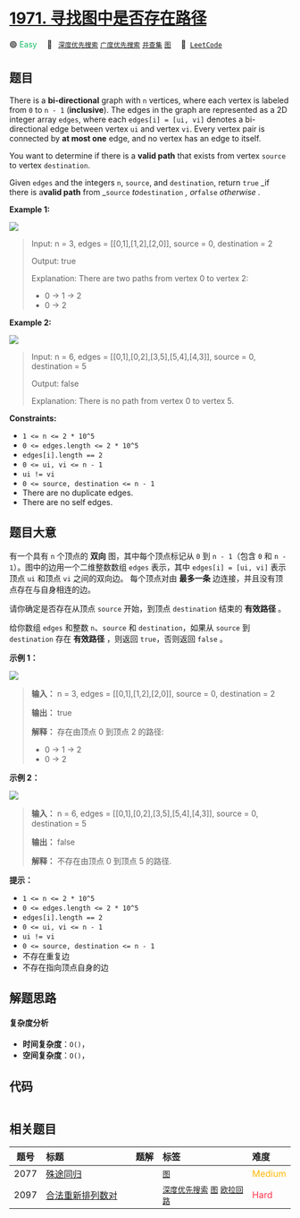 # [1971. 寻找图中是否存在路径](https://leetcode.com/problems/find-if-path-exists-in-graph)

🟢 <font color=#15bd66>Easy</font>&emsp; 🔖&ensp; [`深度优先搜索`](/leetcode/outline/tag/depth-first-search.md) [`广度优先搜索`](/leetcode/outline/tag/breadth-first-search.md) [`并查集`](/leetcode/outline/tag/union-find.md) [`图`](/leetcode/outline/tag/graph.md)&emsp; 🔗&ensp;[`LeetCode`](https://leetcode.com/problems/find-if-path-exists-in-graph)

## 题目

There is a **bi-directional** graph with `n` vertices, where each vertex is
labeled from `0` to `n - 1` (**inclusive**). The edges in the graph are
represented as a 2D integer array `edges`, where each `edges[i] = [ui, vi]`
denotes a bi-directional edge between vertex `ui` and vertex `vi`. Every
vertex pair is connected by **at most one** edge, and no vertex has an edge to
itself.

You want to determine if there is a **valid path** that exists from vertex
`source` to vertex `destination`.

Given `edges` and the integers `n`, `source`, and `destination`, return `true`
_if there is a**valid path** from _`source` _to_`destination` _, or_`false`
_otherwise_ _._



**Example 1:**

![](https://assets.leetcode.com/uploads/2021/08/14/validpath-ex1.png)

> Input: n = 3, edges = [[0,1],[1,2],[2,0]], source = 0, destination = 2
> 
> Output: true
> 
> Explanation: There are two paths from vertex 0 to vertex 2:
> - 0 -> 1 -> 2
> - 0 -> 2

**Example 2:**

![](https://assets.leetcode.com/uploads/2021/08/14/validpath-ex2.png)

> Input: n = 6, edges = [[0,1],[0,2],[3,5],[5,4],[4,3]], source = 0, destination = 5
> 
> Output: false
> 
> Explanation: There is no path from vertex 0 to vertex 5.

**Constraints:**

  * `1 <= n <= 2 * 10^5`
  * `0 <= edges.length <= 2 * 10^5`
  * `edges[i].length == 2`
  * `0 <= ui, vi <= n - 1`
  * `ui != vi`
  * `0 <= source, destination <= n - 1`
  * There are no duplicate edges.
  * There are no self edges.


## 题目大意

有一个具有 `n` 个顶点的 **双向** 图，其中每个顶点标记从 `0` 到 `n - 1`（包含 `0` 和 `n -
1`）。图中的边用一个二维整数数组 `edges` 表示，其中 `edges[i] = [ui, vi]` 表示顶点 `ui` 和顶点 `vi`
之间的双向边。 每个顶点对由 **最多一条** 边连接，并且没有顶点存在与自身相连的边。

请你确定是否存在从顶点 `source` 开始，到顶点 `destination` 结束的 **有效路径** 。

给你数组 `edges` 和整数 `n`、`source` 和 `destination`，如果从 `source` 到 `destination` 存在
**有效路径** ，则返回 `true`，否则返回 `false` 。



**示例 1：**

![](https://assets.leetcode.com/uploads/2021/08/14/validpath-ex1.png)

> 
> 
> 
> 
> 
> **输入：** n = 3, edges = [[0,1],[1,2],[2,0]], source = 0, destination = 2
> 
> **输出：** true
> 
> **解释：** 存在由顶点 0 到顶点 2 的路径:
> - 0 → 1 → 2 
> - 0 → 2
> 
> 

**示例 2：**

![](https://assets.leetcode.com/uploads/2021/08/14/validpath-ex2.png)

> 
> 
> 
> 
> 
> **输入：** n = 6, edges = [[0,1],[0,2],[3,5],[5,4],[4,3]], source = 0, destination = 5
> 
> **输出：** false
> 
> **解释：** 不存在由顶点 0 到顶点 5 的路径.
> 
> 



**提示：**

  * `1 <= n <= 2 * 10^5`
  * `0 <= edges.length <= 2 * 10^5`
  * `edges[i].length == 2`
  * `0 <= ui, vi <= n - 1`
  * `ui != vi`
  * `0 <= source, destination <= n - 1`
  * 不存在重复边
  * 不存在指向顶点自身的边


## 解题思路

#### 复杂度分析

- **时间复杂度**：`O()`，
- **空间复杂度**：`O()`，

## 代码

```javascript

```

## 相关题目

<!-- prettier-ignore -->
| 题号 | 标题 | 题解 | 标签 | 难度 |
| :------: | :------ | :------: | :------ | :------ |
| 2077 | [殊途同归](https://leetcode.com/problems/paths-in-maze-that-lead-to-same-room) |  |  [`图`](/leetcode/outline/tag/graph.md) | <font color=#ffb800>Medium</font> |
| 2097 | [合法重新排列数对](https://leetcode.com/problems/valid-arrangement-of-pairs) |  |  [`深度优先搜索`](/leetcode/outline/tag/depth-first-search.md) [`图`](/leetcode/outline/tag/graph.md) [`欧拉回路`](/leetcode/outline/tag/eulerian-circuit.md) | <font color=#ff334b>Hard</font> |

<style>
.blue {
    background-color: #096dd9;
    padding: 0.25rem 0.5rem;
    margin: 0;
    font-size: 0.85em;
    border-radius: 3px;
    color: white;
    font-weight: 500;
}
table th:first-of-type { width: 10%; }
table th:nth-of-type(2) { width: 35%; }
table th:nth-of-type(3) { width: 10%; }
table th:nth-of-type(4) { width: 35%; }
table th:nth-of-type(5) { width: 10%; }
</style>
